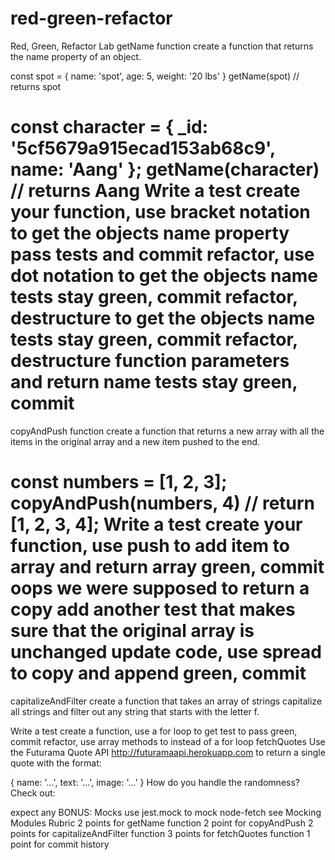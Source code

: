 # red-green-refactor

Red, Green, Refactor Lab
getName function
create a function that returns the name property of an object.

const spot = { name: 'spot', age: 5, weight: '20 lbs' }
getName(spot) // returns spot

const character = { \_id: '5cf5679a915ecad153ab68c9', name: 'Aang' };
getName(character) // returns Aang
Write a test
create your function, use bracket notation to get the objects name property
pass tests and commit
refactor, use dot notation to get the objects name
tests stay green, commit
refactor, destructure to get the objects name
tests stay green, commit
refactor, destructure function parameters and return name
tests stay green, commit
=======================================================================================
copyAndPush function
create a function that returns a new array with all the items in the original array and a new item pushed to the end.

const numbers = [1, 2, 3];
copyAndPush(numbers, 4) // return [1, 2, 3, 4];
Write a test
create your function, use push to add item to array and return array
green, commit
oops we were supposed to return a copy
add another test that makes sure that the original array is unchanged
update code, use spread to copy and append
green, commit
====================================================================================
capitalizeAndFilter
create a function that takes an array of strings capitalize all strings and filter out any string that starts with the letter f.

Write a test
create a function, use a for loop to get test to pass
green, commit
refactor, use array methods to instead of a for loop
fetchQuotes
Use the Futurama Quote API http://futuramaapi.herokuapp.com to return a single quote with the format:

{
name: '...',
text: '...',
image: '...'
}
How do you handle the randomness? Check out:

expect any
BONUS: Mocks
use jest.mock to mock node-fetch see Mocking Modules
Rubric
2 points for getName function
2 point for copyAndPush
2 points for capitalizeAndFilter function
3 points for fetchQuotes function
1 point for commit history
